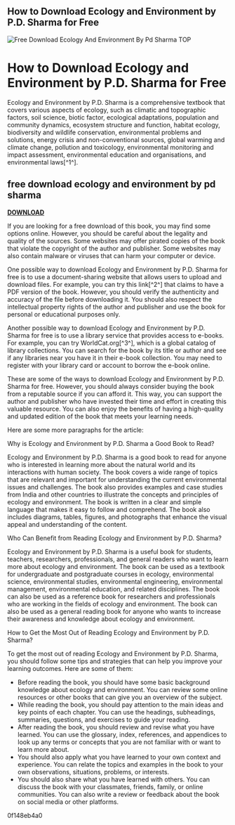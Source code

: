 ## How to Download Ecology and Environment by P.D. Sharma for Free

 
![Free Download Ecology And Environment By Pd Sharma _TOP_](https://encrypted-tbn2.gstatic.com/images?q=tbn:ANd9GcRoNXYdsCNBqlFXQ1YWPq6PANhnwNzBsl8mCZXYhZXgV8IDZuMj2YSsrguT)

 
# How to Download Ecology and Environment by P.D. Sharma for Free
 
Ecology and Environment by P.D. Sharma is a comprehensive textbook that covers various aspects of ecology, such as climatic and topographic factors, soil science, biotic factor, ecological adaptations, population and community dynamics, ecosystem structure and function, habitat ecology, biodiversity and wildlife conservation, environmental problems and solutions, energy crisis and non-conventional sources, global warming and climate change, pollution and toxicology, environmental monitoring and impact assessment, environmental education and organisations, and environmental laws[^1^].
 
## free download ecology and environment by pd sharma


[**DOWNLOAD**](https://www.google.com/url?q=https%3A%2F%2Fssurll.com%2F2tKIC1&sa=D&sntz=1&usg=AOvVaw11WDjAuLsJ6HoV0pLkFdZl)

 
If you are looking for a free download of this book, you may find some options online. However, you should be careful about the legality and quality of the sources. Some websites may offer pirated copies of the book that violate the copyright of the author and publisher. Some websites may also contain malware or viruses that can harm your computer or device.
 
One possible way to download Ecology and Environment by P.D. Sharma for free is to use a document-sharing website that allows users to upload and download files. For example, you can try this link[^2^] that claims to have a PDF version of the book. However, you should verify the authenticity and accuracy of the file before downloading it. You should also respect the intellectual property rights of the author and publisher and use the book for personal or educational purposes only.
 
Another possible way to download Ecology and Environment by P.D. Sharma for free is to use a library service that provides access to e-books. For example, you can try WorldCat.org[^3^], which is a global catalog of library collections. You can search for the book by its title or author and see if any libraries near you have it in their e-book collection. You may need to register with your library card or account to borrow the e-book online.
 
These are some of the ways to download Ecology and Environment by P.D. Sharma for free. However, you should always consider buying the book from a reputable source if you can afford it. This way, you can support the author and publisher who have invested their time and effort in creating this valuable resource. You can also enjoy the benefits of having a high-quality and updated edition of the book that meets your learning needs.

Here are some more paragraphs for the article:
 
Why is Ecology and Environment by P.D. Sharma a Good Book to Read?
 
Ecology and Environment by P.D. Sharma is a good book to read for anyone who is interested in learning more about the natural world and its interactions with human society. The book covers a wide range of topics that are relevant and important for understanding the current environmental issues and challenges. The book also provides examples and case studies from India and other countries to illustrate the concepts and principles of ecology and environment. The book is written in a clear and simple language that makes it easy to follow and comprehend. The book also includes diagrams, tables, figures, and photographs that enhance the visual appeal and understanding of the content.
 
Who Can Benefit from Reading Ecology and Environment by P.D. Sharma?
 
Ecology and Environment by P.D. Sharma is a useful book for students, teachers, researchers, professionals, and general readers who want to learn more about ecology and environment. The book can be used as a textbook for undergraduate and postgraduate courses in ecology, environmental science, environmental studies, environmental engineering, environmental management, environmental education, and related disciplines. The book can also be used as a reference book for researchers and professionals who are working in the fields of ecology and environment. The book can also be used as a general reading book for anyone who wants to increase their awareness and knowledge about ecology and environment.
 
How to Get the Most Out of Reading Ecology and Environment by P.D. Sharma?
 
To get the most out of reading Ecology and Environment by P.D. Sharma, you should follow some tips and strategies that can help you improve your learning outcomes. Here are some of them:
 
- Before reading the book, you should have some basic background knowledge about ecology and environment. You can review some online resources or other books that can give you an overview of the subject.
- While reading the book, you should pay attention to the main ideas and key points of each chapter. You can use the headings, subheadings, summaries, questions, and exercises to guide your reading.
- After reading the book, you should review and revise what you have learned. You can use the glossary, index, references, and appendices to look up any terms or concepts that you are not familiar with or want to learn more about.
- You should also apply what you have learned to your own context and experience. You can relate the topics and examples in the book to your own observations, situations, problems, or interests.
- You should also share what you have learned with others. You can discuss the book with your classmates, friends, family, or online communities. You can also write a review or feedback about the book on social media or other platforms.

 0f148eb4a0
